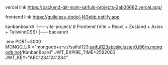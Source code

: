 
vercel link
https://backend-git-main-saifuls-projects-2ab36682.vercel.app/

frontend link
https://guileless-dodol-f43ebb.netlify.app

kanbanboard/
├── vite-project/         # Frontend (Vite + React + Zustand + Axios + TailwindCSS)
├── backand/ 

.env
PORT=3000
MONGO_URI="mongodb+srv://saiful123:saiful123abc@cluster0.i96rn.mongodb.net/KanbanBoard"
JWT_EXPIRE_TIME=2592000
JWT_KEY="ABC12341241234"       
